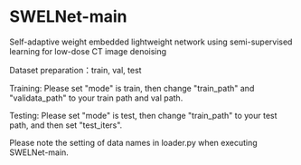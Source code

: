 # SWELNet-main
Self-adaptive weight embedded lightweight network using semi-supervised learning for low-dose CT image denoising

Dataset preparation：train, val, test

Training:
Please set "mode" is train, then change "train_path" and "validata_path" to your train path and val path.

Testing:
Please set "mode" is test, then change "train_path" to your test path, and then set "test_iters".

Please note the setting of data names in loader.py when executing SWELNet-main.
